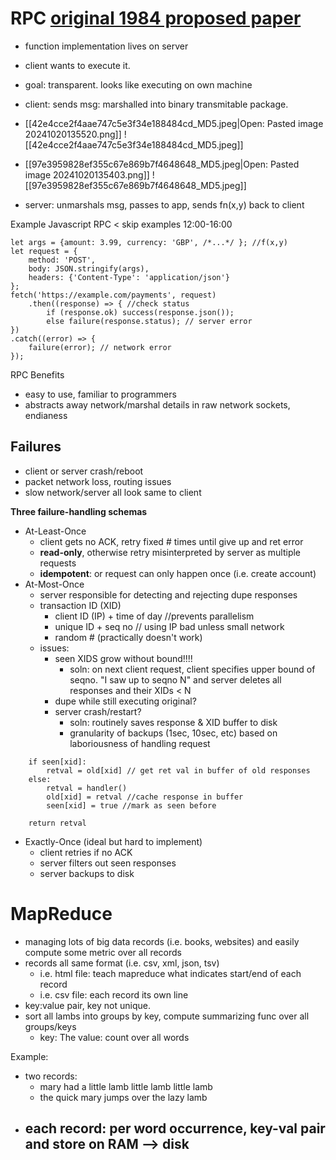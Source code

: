 # RPC [original 1984 proposed paper](https://dl.acm.org/doi/10.1145/2080.357392)
- function implementation lives on server
- client wants to execute it.
- goal: transparent. looks like executing on own machine

- client: sends msg: marshalled into binary transmitable package.
- [[42e4cce2f4aae747c5e3f34e188484cd_MD5.jpeg|Open: Pasted image 20241020135520.png]]
![[42e4cce2f4aae747c5e3f34e188484cd_MD5.jpeg]]
- [[97e3959828ef355c67e869b7f4648648_MD5.jpeg|Open: Pasted image 20241020135403.png]]
![[97e3959828ef355c67e869b7f4648648_MD5.jpeg]]
- server: unmarshals msg, passes to app, sends fn(x,y) back to client

 Example Javascript RPC
< skip examples 12:00-16:00
```client
let args = {amount: 3.99, currency: 'GBP', /*...*/ }; //f(x,y)
let request = {
	method: 'POST',
	body: JSON.stringify(args),
	headers: {'Content-Type': 'application/json'}
};
fetch('https://example.com/payments', request)
	.then((response) => { //check status
		if (response.ok) success(response.json()); 
		else failure(response.status); // server error
})
.catch((error) => {
	failure(error); // network error
});
```
RPC Benefits
- easy to use, familiar to programmers
- abstracts away network/marshal details in raw network sockets, endianess
## Failures
- client or server crash/reboot
- packet network loss, routing issues
- slow network/server
all look same to client

**Three failure-handling schemas**
- At-Least-Once
	- client gets no ACK, retry fixed # times until give up and ret error
	- **read-only**, otherwise retry misinterpreted by server as multiple requests
	- **idempotent**: or request can only happen once (i.e. create account)
- At-Most-Once
	- server responsible for detecting and rejecting dupe responses
	- transaction ID (XID)
		- client ID (IP) + time of day //prevents parallelism
		- unique ID + seq no // using IP bad unless small network
		- random # (practically doesn't work)
	- issues:
		- seen XIDS grow without bound!!!!
			- soln: on next client request, client specifies upper bound of seqno. "I saw up to seqno N" and server deletes all responses and their XIDs < N 
		- dupe while still executing original?
		- server crash/restart?
			- soln: routinely saves response & XID buffer to disk
			- granularity of backups (1sec, 10sec, etc) based on laboriousness of handling request
```
	if seen[xid]:
		retval = old[xid] // get ret val in buffer of old responses
	else:
		retval = handler()
		old[xid] = retval //cache response in buffer
		seen[xid] = true //mark as seen before

	return retval
```
- Exactly-Once (ideal but hard to implement)
	- client retries if no ACK
	- server filters out seen responses
	- server backups to disk

# MapReduce
- managing lots of big data records (i.e. books, websites) and easily compute some metric over all records
- records all same format (i.e. csv, xml, json, tsv)
	- i.e. html file: teach mapreduce what indicates start/end of each record
	- i.e. csv file: each record its own line
- key:value pair, key not unique. 
- sort all lambs into groups by key, compute summarizing func over all groups/keys
	- key: The  value: count over all words

Example:
- two records: 
	- mary had a little lamb little lamb little lamb
	- the quick mary jumps over the lazy lamb
- each record: per word occurrence, key-val pair and store on RAM --> disk
	- 